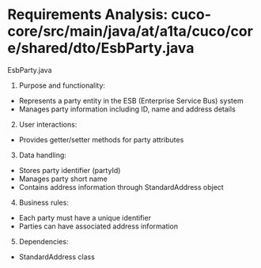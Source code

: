 # Requirements Analysis: cuco-core/src/main/java/at/a1ta/cuco/core/shared/dto/EsbParty.java

EsbParty.java
1. Purpose and functionality:
- Represents a party entity in the ESB (Enterprise Service Bus) system
- Manages party information including ID, name and address details

2. User interactions:
- Provides getter/setter methods for party attributes

3. Data handling:
- Stores party identifier (partyId)
- Manages party short name
- Contains address information through StandardAddress object

4. Business rules:
- Each party must have a unique identifier
- Parties can have associated address information

5. Dependencies:
- StandardAddress class